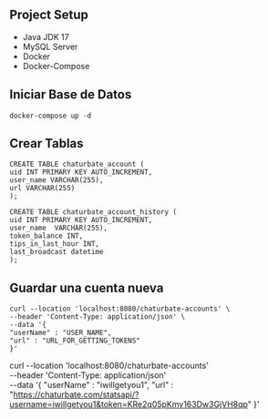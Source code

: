 ## Project Setup
- Java JDK 17
- MySQL Server
- Docker
- Docker-Compose

## Iniciar Base de Datos
``docker-compose up -d``

## Crear Tablas
```
CREATE TABLE chaturbate_account (
uid INT PRIMARY KEY AUTO_INCREMENT,
user_name VARCHAR(255),
url VARCHAR(255)
);

CREATE TABLE chaturbate_account_history (
uid INT PRIMARY KEY AUTO_INCREMENT,
user_name  VARCHAR(255),
token_balance INT,
tips_in_last_hour INT,
last_broadcast datetime
);
```

## Guardar una cuenta nueva
```
curl --location 'localhost:8080/chaturbate-accounts' \
--header 'Content-Type: application/json' \
--data '{
"userName" : "USER_NAME",
"url" : "URL_FOR_GETTING_TOKENS"
}'
```

curl --location 'localhost:8080/chaturbate-accounts' \
--header 'Content-Type: application/json' \
--data '{
"userName" : "iwillgetyou1",
"url" : "https://chaturbate.com/statsapi/?username=iwillgetyou1&token=KRe2q05pKmv163Dw3GjVH8qp"
}'


